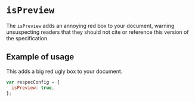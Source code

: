 # `isPreview`

The `isPreview` adds an annoying red box to your document, warning unsuspecting readers that they should not cite or reference this version of the specification.

## Example of usage

This adds a big red ugly box to your document.

```js "example": "Add a 'preview' warning"
var respecConfig = {
  isPreview: true,
};
```
